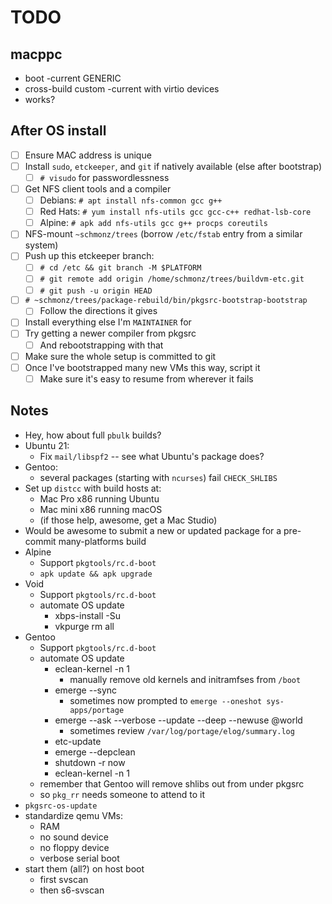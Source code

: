 # TODO

## macppc

- boot -current GENERIC
- cross-build custom -current with virtio devices
- works?

## After OS install

- [ ] Ensure MAC address is unique
- [ ] Install `sudo`, `etckeeper`, and `git` if natively available (else after bootstrap)
    - [ ] `# visudo` for passwordlessness
- [ ] Get NFS client tools and a compiler
    - [ ] Debians: `# apt install nfs-common gcc g++`
    - [ ] Red Hats: `# yum install nfs-utils gcc gcc-c++ redhat-lsb-core`
    - [ ] Alpine: `# apk add nfs-utils gcc g++ procps coreutils`
- [ ] NFS-mount `~schmonz/trees` (borrow `/etc/fstab` entry from a similar system)
- [ ] Push up this etckeeper branch:
    - [ ] `# cd /etc && git branch -M $PLATFORM`
    - [ ] `# git remote add origin /home/schmonz/trees/buildvm-etc.git`
    - [ ] `# git push -u origin HEAD`
- [ ] `# ~schmonz/trees/package-rebuild/bin/pkgsrc-bootstrap-bootstrap`
    - [ ] Follow the directions it gives
- [ ] Install everything else I'm `MAINTAINER` for
- [ ] Try getting a newer compiler from pkgsrc
    - [ ] And rebootstrapping with that
- [ ] Make sure the whole setup is committed to git
- [ ] Once I've bootstrapped many new VMs this way, script it
    - [ ] Make sure it's easy to resume from wherever it fails

## Notes

- Hey, how about full `pbulk` builds?
- Ubuntu 21:
    - Fix `mail/libspf2` -- see what Ubuntu's package does?
- Gentoo:
    - several packages (starting with `ncurses`) fail `CHECK_SHLIBS`
- Set up `distcc` with build hosts at:
    - Mac Pro x86 running Ubuntu
    - Mac mini x86 running macOS
    - (if those help, awesome, get a Mac Studio)
- Would be awesome to submit a new or updated package for a pre-commit many-platforms build
- Alpine
    - Support `pkgtools/rc.d-boot`
    - `apk update && apk upgrade`
- Void
    - Support `pkgtools/rc.d-boot`
    - automate OS update
        - xbps-install -Su
        - vkpurge rm all
- Gentoo
    - Support `pkgtools/rc.d-boot`
    - automate OS update
        - eclean-kernel -n 1
            - manually remove old kernels and initramfses from `/boot`
        - emerge --sync
            - sometimes now prompted to `emerge --oneshot sys-apps/portage`
        - emerge --ask --verbose --update --deep --newuse @world
            - sometimes review `/var/log/portage/elog/summary.log`
        - etc-update
        - emerge --depclean
        - shutdown -r now
        - eclean-kernel -n 1
    - remember that Gentoo will remove shlibs out from under pkgsrc
    - so `pkg_rr` needs someone to attend to it
- `pkgsrc-os-update`
- standardize qemu VMs:
    - RAM
    - no sound device
    - no floppy device
    - verbose serial boot
- start them (all?) on host boot
    - first svscan
    - then s6-svscan
